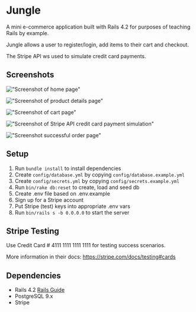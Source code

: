 # Jungle

A mini e-commerce application built with Rails 4.2 for purposes of teaching Rails by example.

Jungle allows a user to register/login, add items to their cart and checkout.

The Stripe API ws used to simulate credit card payments.

## Screenshots

!["Screenshot of home page"](https://github.com/victorcwyu/jungle-rails/blob/master/docs/Screen%20Shot%202020-04-08%20at%202.16.31%20AM.png?raw=true)

!["Screenshot of product details page"](https://github.com/victorcwyu/jungle-rails/blob/master/docs/Screen%20Shot%202020-04-08%20at%202.25.59%20AM.png?raw=true)

!["Screenshot of cart page"](https://github.com/victorcwyu/jungle-rails/blob/master/docs/Screen%20Shot%202020-04-08%20at%202.16.46%20AM.png?raw=true)

!["Screenshot of Stripe API credit card payment simulation"](https://github.com/victorcwyu/jungle-rails/blob/master/docs/Screen%20Shot%202020-04-08%20at%202.17.10%20AM.png?raw=true)

!["Screenshot successful order page"](https://github.com/victorcwyu/jungle-rails/blob/master/docs/Screen%20Shot%202020-04-08%20at%202.17.19%20AM.png?raw=true)

## Setup

1. Run `bundle install` to install dependencies
2. Create `config/database.yml` by copying `config/database.example.yml`
3. Create `config/secrets.yml` by copying `config/secrets.example.yml`
4. Run `bin/rake db:reset` to create, load and seed db
5. Create .env file based on .env.example
6. Sign up for a Stripe account
7. Put Stripe (test) keys into appropriate .env vars
8. Run `bin/rails s -b 0.0.0.0` to start the server

## Stripe Testing

Use Credit Card # 4111 1111 1111 1111 for testing success scenarios.

More information in their docs: <https://stripe.com/docs/testing#cards>

## Dependencies

* Rails 4.2 [Rails Guide](http://guides.rubyonrails.org/v4.2/)
* PostgreSQL 9.x
* Stripe
